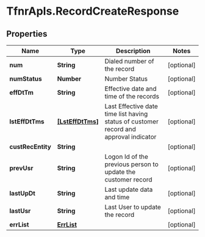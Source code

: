 # TfnrApIs.RecordCreateResponse

## Properties
Name | Type | Description | Notes
------------ | ------------- | ------------- | -------------
**num** | **String** | Dialed number of the record  | [optional] 
**numStatus** | **Number** | Number Status | [optional] 
**effDtTm** | **String** | Effective date and time of the records | [optional] 
**lstEffDtTms** | [**[LstEffDtTms]**](LstEffDtTms.md) | Last Effective date time list having status of customer record and approval indicator | [optional] 
**custRecEntity** | **String** |  | [optional] 
**prevUsr** | **String** | Logon Id of the previous person to update the customer record  | [optional] 
**lastUpDt** | **String** | Last update data and time | [optional] 
**lastUsr** | **String** | Last User to update the record | [optional] 
**errList** | [**ErrList**](ErrList.md) |  | [optional] 


